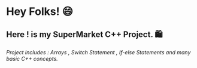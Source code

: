 # Hey Folks! 😄
## Here ! is my SuperMarket C++ Project. 🛍️
###### Project includes : Arrays , Switch Statement , If-else Statements and many basic C++ concepts.

